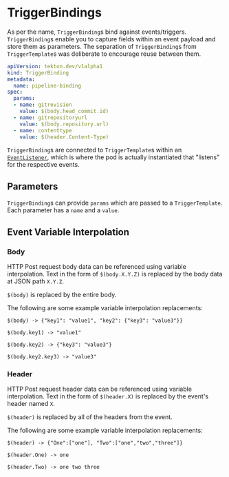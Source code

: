 # TriggerBindings
As per the name, `TriggerBinding`s bind against events/triggers.
`TriggerBinding`s enable you to capture fields within an event payload and store
them as parameters. The separation of `TriggerBinding`s from `TriggerTemplate`s
was deliberate to encourage reuse between them.

<!-- FILE: examples/triggerbindings/triggerbinding.yaml -->
```YAML
apiVersion: tekton.dev/v1alpha1
kind: TriggerBinding
metadata:
  name: pipeline-binding
spec:
  params:
  - name: gitrevision
    value: $(body.head_commit.id)
  - name: gitrepositoryurl
    value: $(body.repository.url)
  - name: contenttype
    value: $(header.Content-Type)
```

`TriggerBinding`s are connected to `TriggerTemplate`s within an [`EventListener`](eventlisteners.md), which is where the pod is actually instantiated that "listens" for the respective events.

## Parameters
`TriggerBinding`s can provide `params` which are passed to a
`TriggerTemplate`. Each parameter has a `name` and a `value`.


## Event Variable Interpolation

### Body
HTTP Post request body data can be referenced using variable interpolation.
Text in the form of `$(body.X.Y.Z)` is replaced by the body data at JSON path
`X.Y.Z`.

`$(body)` is replaced by the entire body.

The following are some example variable interpolation replacements:
```
$(body) -> {"key1": "value1", "key2": {"key3": "value3"}}

$(body.key1) -> "value1"

$(body.key2) -> {"key3": "value3"}

$(body.key2.key3) -> "value3"
```

### Header
HTTP Post request header data can be referenced using variable interpolation.
Text in the form of `$(header.X)` is replaced by the event's header named `X`.

`$(header)` is replaced by all of the headers from the event.

The following are some example variable interpolation replacements:
```
$(header) -> {"One":["one"], "Two":["one","two","three"]}

$(header.One) -> one

$(header.Two) -> one two three
```
